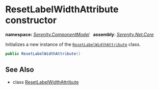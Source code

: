 # ResetLabelWidthAttribute constructor
**namespace:** *[Serenity.ComponentModel](../../README.md#serenity.componentmodel-namespace)*   **assembly**: *[Serenity.Net.Core](../../README.md)*

Initializes a new instance of the [`ResetLabelWidthAttribute`](../ResetLabelWidthAttribute.md) class.

```csharp
public ResetLabelWidthAttribute()
```

## See Also

* class [ResetLabelWidthAttribute](../ResetLabelWidthAttribute.md)